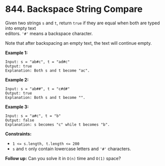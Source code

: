 # 844. Backspace String Compare

Given two strings `s` and `t`, return `true` if they are equal when both are typed into empty text  
editors. `'#'` means a backspace character.

Note that after backspacing an empty text, the text will continue empty.

**Example 1:**

    Input: s = "ab#c", t = "ad#c"
    Output: true
    Explanation: Both s and t become "ac".

**Example 2:**

    Input: s = "ab##", t = "c#d#"
    Output: true
    Explanation: Both s and t become "".

**Example 3:**

    Input: s = "a#c", t = "b"
    Output: false
    Explanation: s becomes "c" while t becomes "b".

**Constraints:**

- `1 <= s.length, t.length <= 200`
- `s` and `t` only contain lowercase letters and `'#'` characters.

**Follow up:** Can you solve it in `O(n)` time and `O(1)` space?
